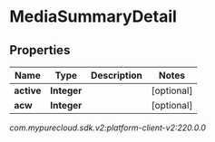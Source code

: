# MediaSummaryDetail


## Properties

| Name | Type | Description | Notes |
| ------------ | ------------- | ------------- | ------------- |
| **active** | **Integer** |  |  [optional] |
| **acw** | **Integer** |  |  [optional] |




_com.mypurecloud.sdk.v2:platform-client-v2:220.0.0_
